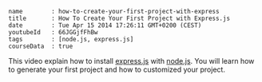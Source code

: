 ```
name		: how-to-create-your-first-project-with-express
title		: How To Create Your First Project with Express.js
date		: Tue Apr 15 2014 17:26:11 GMT+0200 (CEST)
youtubeId	: 66JGGjfFhBw
tags		: [node.js, express.js]
courseData	: true
```

This video explain how to install
[express.js](http://expressjs.com/) with 
[node.js](http://nodejs.org).
You will learn how to generate your first project
and how to customized your project.